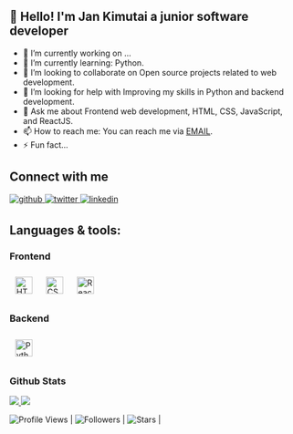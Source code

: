 
## 👋 Hello! I'm Jan Kimutai a junior software developer 
- 🔭 I’m currently working on ...
- 🌱 I’m currently learning: Python.
- 👯 I’m looking to collaborate on Open source projects related to web development.
- 🤔 I’m looking for help with Improving my skills in Python and backend development.
- 💬 Ask me about Frontend web development, HTML, CSS, JavaScript, and ReactJS.
- 📫 How to reach me: You can reach me via [EMAIL](jankimutai1806@gmail.com).
- ⚡ Fun fact...

## Connect with me  
<div>
<a href="https://github.com/jankimutai" target="_blank">
<img src=https://img.shields.io/badge/github-%2324292e.svg?&style=for-the-badge&logo=github&logoColor=white alt=github style="margin-bottom: 5px;" />
</a>
<a href="https://x.com/kim_singoei" target="_blank">
<img src=https://img.shields.io/badge/twitter-%2300acee.svg?&style=for-the-badge&logo=twitter&logoColor=white alt=twitter style="margin-bottom: 5px;" />
</a>
<a href="https://www.linkedin.com/in/kimutai-jan-73bb26206/" target="_blank">
<img src=https://img.shields.io/badge/linkedin-%231E77B5.svg?&style=for-the-badge&logo=linkedin&logoColor=white alt=linkedin style="margin-bottom: 5px;" />
</a>
</div>  

## Languages & tools:
  ### Frontend  
  <div>  
    <img style="margin: 10px" src="https://profilinator.rishav.dev/skills-assets/html5-original-wordmark.svg" alt="HTML5" height="30" />  
    <img style="margin: 10px" src="https://profilinator.rishav.dev/skills-assets/css3-original-wordmark.svg" alt="CSS3" height="30" />  
    <img style="margin: 10px" src="https://profilinator.rishav.dev/skills-assets/react-original-wordmark.svg" alt="React" height="30" />  
  </div>
  
  ### Backend
  <div>
    <img style="margin: 10px" src="https://profilinator.rishav.dev/skills-assets/django-original.svg" alt="Python" height="30" />
  </div>



### Github Stats
<a href="https://github.com/jankimutai">
  <img src="https://raw.githubusercontent.com/jankimutai/jankimutai/master/generated/overview.svg#gh-dark-mode-only" />
  <img src="https://raw.githubusercontent.com/jankimutai/jankimutai/master/generated/languages.svg#gh-dark-mode-only" />
</a>

![Profile Views](https://komarev.com/ghpvc/?username=jankimutai&color=green) | ![Followers](https://img.shields.io/github/followers/jankimutai) | ![Stars](https://img.shields.io/github/stars/jankimutai?label=Profile%20Stars&logo=Profile%20stars&logoColor=g) | 
<br>


